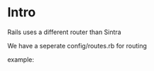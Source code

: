 
# Intro


Rails uses a different router than Sintra 

We have a seperate config/routes.rb for routing



example: